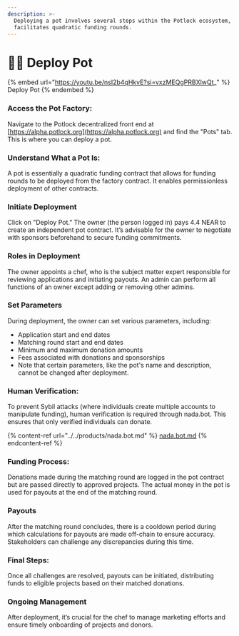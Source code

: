 ```yaml
---
description: >-
  Deploying a pot involves several steps within the Potlock ecosystem, which
  facilitates quadratic funding rounds.
---
```


# 👨‍💻 Deploy Pot

{% embed url="https://youtu.be/nsI2b4qHkvE?si=vxzMEQgPRBXlwQt_" %}
Deploy Pot
{% endembed %}

### **Access the Pot Factory**:

Navigate to the Potlock decentralized front end at [https://alpha.potlock.org](https://alpha.potlock.org) and find the "Pots" tab. This is where you can deploy a pot.

### **Understand What a Pot Is**:

A pot is essentially a quadratic funding contract that allows for funding rounds to be deployed from the factory contract. It enables permissionless deployment of other contracts.

### **Initiate Deployment**

Click on "Deploy Pot." The owner (the person logged in) pays 4.4 NEAR to create an independent pot contract. It’s advisable for the owner to negotiate with sponsors beforehand to secure funding commitments.

### **Roles in Deployment**

The owner appoints a chef, who is the subject matter expert responsible for reviewing applications and initiating payouts. An admin can perform all functions of an owner except adding or removing other admins.

### **Set Parameters**

During deployment, the owner can set various parameters, including:

* Application start and end dates
* Matching round start and end dates
* Minimum and maximum donation amounts
* Fees associated with donations and sponsorships
* Note that certain parameters, like the pot's name and description, cannot be changed after deployment.

### **Human Verification**:

To prevent Sybil attacks (where individuals create multiple accounts to manipulate funding), human verification is required through nada.bot. This ensures that only verified individuals can donate.

{% content-ref url="../../products/nada.bot.md" %}
[nada.bot.md](../../products/nada.bot.md)
{% endcontent-ref %}

### **Funding Process**:

Donations made during the matching round are logged in the pot contract but are passed directly to approved projects. The actual money in the pot is used for payouts at the end of the matching round.



### **Payouts**

After the matching round concludes, there is a cooldown period during which calculations for payouts are made off-chain to ensure accuracy. Stakeholders can challenge any discrepancies during this time.



### **Final Steps**:

Once all challenges are resolved, payouts can be initiated, distributing funds to eligible projects based on their matched donations.

### **Ongoing Management**

After deployment, it’s crucial for the chef to manage marketing efforts and ensure timely onboarding of projects and donors.
